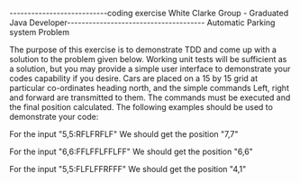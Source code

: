 ---------------------------coding exercise White Clarke Group - Graduated Java Developer--------------------------------------
Automatic Parking system Problem

The purpose of this exercise is to demonstrate TDD and come up with a solution to the problem given below.
Working unit tests will be sufficient as a solution, but you may provide a simple user interface to demonstrate
your codes capability if you desire. Cars are placed on a 15 by 15 grid at particular co-ordinates heading north,
and the simple commands Left, right and forward are transmitted to them. The commands must be executed and the final
position calculated. The following examples should be used to demonstrate your code:

For the input "5,5:RFLFRFLF" We should get the position "7,7"

For the input "6,6:FFLFFLFFLFF" We should get the position "6,6"

For the input "5,5:FLFLFFRFFF" We should get the position "4,1"